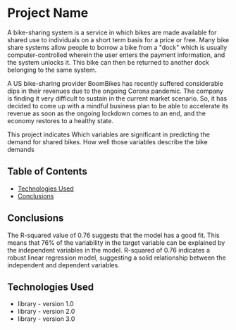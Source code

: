 # Project Name
A bike-sharing system is a service in which bikes are made available for shared use to individuals on a short term basis for a price or free. Many bike share systems allow people to borrow a bike from a "dock" which is usually computer-controlled wherein the user enters the payment information, and the system unlocks it. This bike can then be returned to another dock belonging to the same system.

A US bike-sharing provider BoomBikes has recently suffered considerable dips in their revenues due to the ongoing Corona pandemic. The company is finding it very difficult to sustain in the current market scenario. So, it has decided to come up with a mindful business plan to be able to accelerate its revenue as soon as the ongoing lockdown comes to an end, and the economy restores to a healthy state. 

This project indicates
Which variables are significant in predicting the demand for shared bikes.
How well those variables describe the bike demands


## Table of Contents
* [Technologies Used](#technologies-used)
* [Conclusions](#conclusions)

<!-- You can include any other section that is pertinent to your problem -->

## Conclusions
The R-squared value of 0.76 suggests that the model has a good fit. 
This means that 76% of the variability in the target variable can be explained by the independent variables in the model.
R-squared of 0.76 indicates a robust linear regression model, suggesting a solid relationship between the independent and dependent variables.

<!-- You don't have to answer all the questions - just the ones relevant to your project. -->


## Technologies Used
- library - version 1.0
- library - version 2.0
- library - version 3.0

<!-- As the libraries versions keep on changing, it is recommended to mention the version of library used in this project -->
